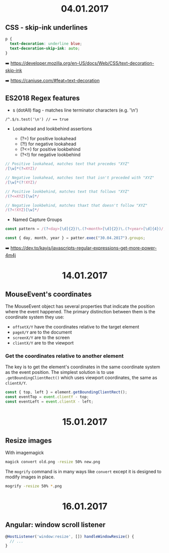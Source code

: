 <h1 align="center">04.01.2017</h1>

## CSS - skip-ink underlines

```css
p {
  text-decoration: underline blue;
  text-decoration-skip-ink: auto;
}
```

:arrow_right: https://developer.mozilla.org/en-US/docs/Web/CSS/text-decoration-skip-ink

:arrow_right: https://caniuse.com/#feat=text-decoration


## ES2018 Regex features

- s (dotAll) flag - matches line terminator characters (e.g. '\n')

```
/^.$/s.test('\n') // == true
```

- Lookahead and lookbehind assertions

  - (?=<PATTERN>) for positive lookahead
  - (?!<PATTERN>) for negative lookahead
  - (?<=<PATTERN>) for positive lookbehind
  - (?<!<PATTERN>) for negative lookbehind
  
```js
// Positive lookahead, matches text that precedes "XYZ" 
/[\w]*(?=XYZ)/

// Negative lookahead, matches text that isn't preceded with "XYZ"
/[\w]*(?!XYZ)/

// Positive lookbehind, matches text that follows "XYZ"
/(?<=XYZ)[\w]*/

// Negative lookbehind, matches thaxt that doesn't follow "XYZ"
/(?<!XYZ)[\w]*/
```

- Named Capture Groups

```js
const pattern = /(?<day>[\d]{2})\.(?<month>[\d]{2})\.(?<year>[\d]{4})/;

const { day, month, year } = patter.exec("30.04.2017").groups;
```

:arrow_right: https://dev.to/kayis/javascripts-regular-expressions-get-more-power-4m4j

<h1 align="center">14.01.2017</h1>

## MouseEvent's coordinates

The MouseEvent object has several properties that indicate the position where the event happened. The primary distinction between them is the coordinate system they use:

- `offsetX/Y` have the coordinates relative to the target element
- `pageX/Y` are to the document
- `screenX/Y` are to the screen
- `clientX/Y` are to the viewport

### Get the coordinates relative to another element

The key is to get the element's coordinates in the same coordinate system as the event position. The simplest solution is to use `.getBoundingClientRect()` which uses viewport coordinates, the same as `clientX/Y`.

```js
const { top, left } = element.getBoundingClientRect();
const eventTop = event.clientY - top;
const eventLeft = event.clientX - left;
```

<h1 align="center">15.01.2017</h1>

## Resize images

With imagemagick

```sh
magick convert old.png -resize 50% new.png
```

The `mogrify` command is in many ways like `convert` except it is designed to modify images in place.

```sh
mogrify -resize 50% *.png
```

<h1 align="center">16.01.2017</h1>

## Angular: window scroll listener

```ts
@HostListener('window:resize', []) handleWindowResize() {
  // ...
}
```

